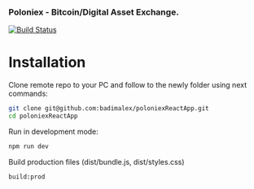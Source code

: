 ### Poloniex - Bitcoin/Digital Asset Exchange.

[![Build Status](https://api.travis-ci.org/badimalex/poloniexReactApp.svg?branch=master)](https://travis-ci.org/badimalex/poloniexReactApp)

# Installation

Clone remote repo to your PC and follow to the newly folder using next commands:

~~~sh
git clone git@github.com:badimalex/poloniexReactApp.git
cd poloniexReactApp
~~~

Run in development mode:

~~~sh
npm run dev
~~~

Build production files (dist/bundle.js, dist/styles.css)

```console
build:prod
```
